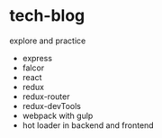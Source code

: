# tech-blog

explore and practice

* express
* falcor
* react
* redux
* redux-router
* redux-devTools
* webpack with gulp
* hot loader in backend and frontend

